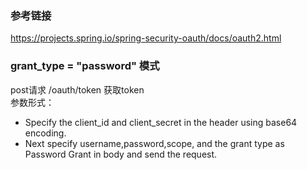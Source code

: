 ### 参考链接
https://projects.spring.io/spring-security-oauth/docs/oauth2.html

### grant_type = "password" 模式
post请求 /oauth/token 获取token
<br />
参数形式：
* Specify the client_id and client_secret in the header using base64 encoding.
* Next specify username,password,scope, and the grant type as Password Grant in body and send the request.
